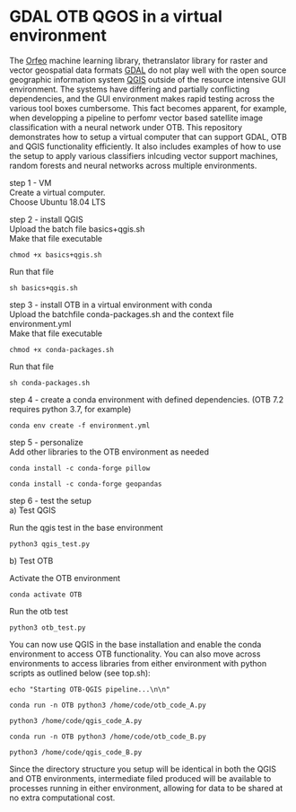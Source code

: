 # GDAL OTB QGOS in a virtual environment

The [Orfeo](https://www.orfeo-toolbox.org/tag/machine-learning/) machine learning library, thetranslator library for raster and vector geospatial data formats [GDAL](https://gdal.org/) do not play well with the open source geographic information system [QGIS](https://qgis.org) outside of the resource intensive GUI environment.
The systems have differing and partially conflicting dependencies, and the GUI environment makes rapid testing across the various tool boxes cumbersome.
This fact becomes apparent, for example, when developping a pipeline to perfomr vector based satellite image classification with a neural network under OTB.
This repository demonstrates how to setup a virtual computer that can support GDAL, OTB and QGIS functionality efficiently. It also includes examples of how to use the setup to apply various classifiers inlcuding vector support machines, random forests and neural networks across multiple environments.

step 1 - VM <br>
Create a virtual computer.<br>
Choose Ubuntu 18.04 LTS <br>

step 2 - install QGIS <br>
Upload the batch file basics+qgis.sh <br>
Make that file executable  <br>

  	chmod +x basics+qgis.sh
Run that file <br>

  	sh basics+qgis.sh

step 3 - install OTB in a virtual environment with conda <br>
Upload the batchfile conda-packages.sh and the context file environment.yml <br>
Make that file executable <br>

  	chmod +x conda-packages.sh
	
Run that file <br>

  	sh conda-packages.sh
	
step 4 - create a conda environment with defined dependencies.
(OTB 7.2 requires python 3.7, for example)

	conda env create -f environment.yml

step 5 - personalize <br>
Add other libraries to the OTB environment as needed <br>

	conda install -c conda-forge pillow
	
	conda install -c conda-forge geopandas
  
step 6 - test the setup <br>
a) Test QGIS

Run the qgis test in the base environment <br>

  	python3 qgis_test.py
	

b) Test OTB

Activate the OTB environment <br>

  	conda activate OTB
	
Run the otb test <br>

  	python3 otb_test.py
  
You can now use QGIS in the base installation and enable the conda environment to access OTB functionality. 
You can also move across environments to access libraries from either environment with python scripts as outlined below (see top.sh): <br>

  	echo "Starting OTB-QGIS pipeline...\n\n" 
	
  	conda run -n OTB python3 /home/code/otb_code_A.py 
	
  	python3 /home/code/qgis_code_A.py 
	
  	conda run -n OTB python3 /home/code/otb_code_B.py 
	
  	python3 /home/code/qgis_code_B.py 
	
	 
  
Since the directory structure you setup will be identical in both the QGIS and OTB environments, intermediate filed produced will be available to processes running in either environment, allowing for data to be shared at no extra computational cost.



  
 


